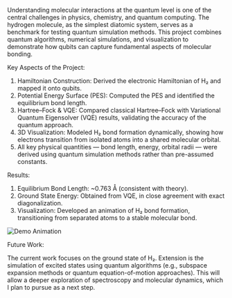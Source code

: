 Understanding molecular interactions at the quantum level is one of the central challenges in physics, chemistry, and quantum computing. The hydrogen molecule, as the simplest diatomic system, serves as a benchmark for testing quantum simulation methods. This project combines quantum algorithms, numerical simulations, and visualization to demonstrate how qubits can capture fundamental aspects of molecular bonding.

Key Aspects of the Project:
1. Hamiltonian Construction: Derived the electronic Hamiltonian of H₂ and mapped it onto qubits.
2. Potential Energy Surface (PES): Computed the PES and identified the equilibrium bond length.
3. Hartree–Fock & VQE: Compared classical Hartree–Fock with Variational Quantum Eigensolver (VQE) results, validating the accuracy of the quantum approach.
4. 3D Visualization: Modeled H₂ bond formation dynamically, showing how electrons transition from isolated atoms into a shared molecular orbital.
5. All key physical quantities — bond length, energy, orbital radii — were derived using quantum simulation methods rather than pre-assumed constants.

Results:
1. Equilibrium Bond Length: ~0.763 Å (consistent with theory).
2. Ground State Energy: Obtained from VQE, in close agreement with exact diagonalization.
3. Visualization: Developed an animation of H₂ bond formation, transitioning from separated atoms to a stable molecular bond.


![Demo Animation]("C:\Users\avane\output.gif")



Future Work:

The current work focuses on the ground state of H₂. Extension is the simulation of excited states using quantum algorithms (e.g., subspace expansion methods or quantum equation-of-motion approaches). This will allow a deeper exploration of spectroscopy and molecular dynamics, which I plan to pursue as a next step.


